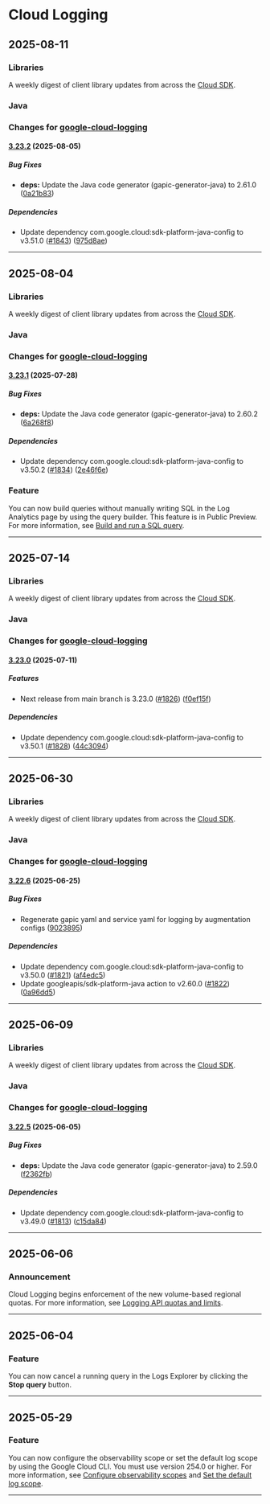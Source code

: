 # Cloud Logging

## 2025-08-11

### Libraries

A weekly digest of client library updates from across the [Cloud SDK](https://cloud.google.com/sdk).

### Java

### Changes for [google-cloud-logging](https://github.com/googleapis/java-logging)

#### [3.23.2](https://github.com/googleapis/java-logging/compare/v3.23.1...v3.23.2) (2025-08-05)

##### Bug Fixes

* **deps:** Update the Java code generator (gapic-generator-java) to 2.61.0 ([0a21b83](https://github.com/googleapis/java-logging/commit/0a21b83377e6e6a2f4cf98149424a47dcd490c1c))

##### Dependencies

* Update dependency com.google.cloud:sdk-platform-java-config to v3.51.0 ([#1843](https://github.com/googleapis/java-logging/issues/1843)) ([975d8ae](https://github.com/googleapis/java-logging/commit/975d8aeca38ff2f2f8317df93a661910969c5fc1))

---
## 2025-08-04

### Libraries

A weekly digest of client library updates from across the [Cloud SDK](https://cloud.google.com/sdk).

### Java

### Changes for [google-cloud-logging](https://github.com/googleapis/java-logging)

#### [3.23.1](https://github.com/googleapis/java-logging/compare/v3.23.0...v3.23.1) (2025-07-28)

##### Bug Fixes

* **deps:** Update the Java code generator (gapic-generator-java) to 2.60.2 ([6a268f8](https://github.com/googleapis/java-logging/commit/6a268f8dbb33b38fa5e4d35d8dfcd196f8fcf9db))

##### Dependencies

* Update dependency com.google.cloud:sdk-platform-java-config to v3.50.2 ([#1834](https://github.com/googleapis/java-logging/issues/1834)) ([2e46f6e](https://github.com/googleapis/java-logging/commit/2e46f6ef44278af5031167106c216dcdb0a16357))

### Feature

You can now build queries without manually writing SQL in the Log Analytics page by using the query builder. This feature is in Public Preview. For more information, see [Build and run a SQL query](https://cloud.google.com/logging/docs/analyze/query-and-view#query-builder).

---
## 2025-07-14

### Libraries

A weekly digest of client library updates from across the [Cloud SDK](https://cloud.google.com/sdk).

### Java

### Changes for [google-cloud-logging](https://github.com/googleapis/java-logging)

#### [3.23.0](https://github.com/googleapis/java-logging/compare/v3.22.6...v3.23.0) (2025-07-11)

##### Features

* Next release from main branch is 3.23.0 ([#1826](https://github.com/googleapis/java-logging/issues/1826)) ([f0ef15f](https://github.com/googleapis/java-logging/commit/f0ef15f609a3400460bd8074bdd05014cc388743))

##### Dependencies

* Update dependency com.google.cloud:sdk-platform-java-config to v3.50.1 ([#1828](https://github.com/googleapis/java-logging/issues/1828)) ([44c3094](https://github.com/googleapis/java-logging/commit/44c3094e23450f1a8e6bb397f209b17cf37a4345))

---
## 2025-06-30

### Libraries

A weekly digest of client library updates from across the [Cloud SDK](https://cloud.google.com/sdk).

### Java

### Changes for [google-cloud-logging](https://github.com/googleapis/java-logging)

#### [3.22.6](https://github.com/googleapis/java-logging/compare/v3.22.5...v3.22.6) (2025-06-25)

##### Bug Fixes

* Regenerate gapic yaml and service yaml for logging by augmentation configs ([9023895](https://github.com/googleapis/java-logging/commit/9023895fd56381c1f4309843a269975763a89d40))

##### Dependencies

* Update dependency com.google.cloud:sdk-platform-java-config to v3.50.0 ([#1821](https://github.com/googleapis/java-logging/issues/1821)) ([af4edc5](https://github.com/googleapis/java-logging/commit/af4edc5b1399b3563d9cf07e171c4281fde2bb79))
* Update googleapis/sdk-platform-java action to v2.60.0 ([#1822](https://github.com/googleapis/java-logging/issues/1822)) ([0a96dd5](https://github.com/googleapis/java-logging/commit/0a96dd52dc1594767b7dd60da99a17bac8ac14ba))

---
## 2025-06-09

### Libraries

A weekly digest of client library updates from across the [Cloud SDK](https://cloud.google.com/sdk).

### Java

### Changes for [google-cloud-logging](https://github.com/googleapis/java-logging)

#### [3.22.5](https://github.com/googleapis/java-logging/compare/v3.22.4...v3.22.5) (2025-06-05)

##### Bug Fixes

* **deps:** Update the Java code generator (gapic-generator-java) to 2.59.0 ([f2362fb](https://github.com/googleapis/java-logging/commit/f2362fb4c05d34fda4a1c9788ea87822ac887d9e))

##### Dependencies

* Update dependency com.google.cloud:sdk-platform-java-config to v3.49.0 ([#1813](https://github.com/googleapis/java-logging/issues/1813)) ([c15da84](https://github.com/googleapis/java-logging/commit/c15da84716d6d554ae26919412e8d4313fd980bc))

---
## 2025-06-06

### Announcement

Cloud Logging begins enforcement of the new volume-based regional quotas. For more information, see [Logging API quotas and limits](https://cloud.google.com/logging/quotas#api-limits).

---
## 2025-06-04

### Feature

You can now cancel a running query in the Logs Explorer by clicking the **Stop query** button.

---
## 2025-05-29

### Feature

You can now configure the observability scope or set the default log scope by using the Google Cloud CLI. You must use version 254.0 or higher. For more information, see [Configure observability scopes](https://cloud.google.com/stackdriver/docs/scopes/configure) and [Set the default log scope](https://cloud.google.com/logging/docs/log-scope/create-and-manage#set-default).

---
